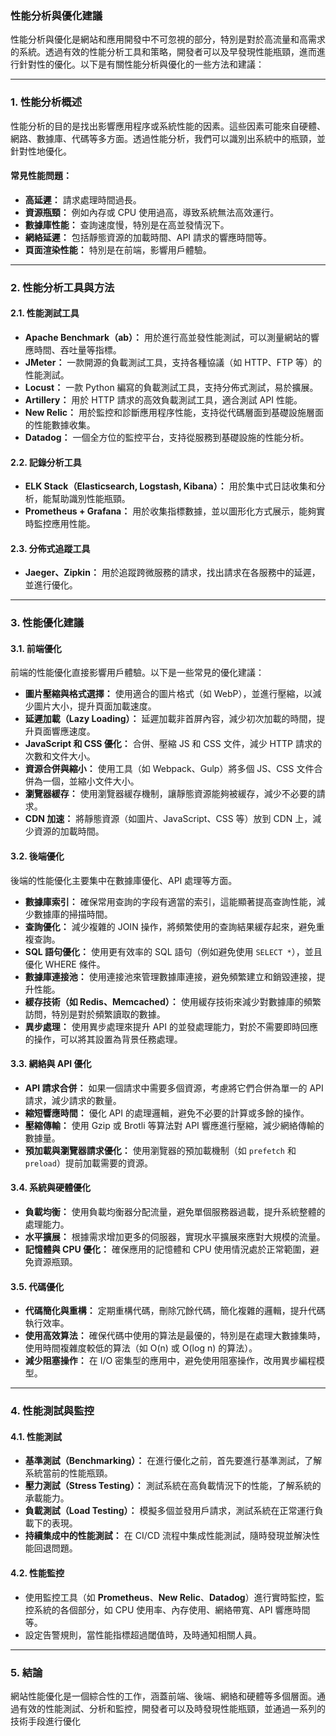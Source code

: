 ### **性能分析與優化建議**

性能分析與優化是網站和應用開發中不可忽視的部分，特別是對於高流量和高需求的系統。透過有效的性能分析工具和策略，開發者可以及早發現性能瓶頸，進而進行針對性的優化。以下是有關性能分析與優化的一些方法和建議：

---

### **1. 性能分析概述**

性能分析的目的是找出影響應用程序或系統性能的因素。這些因素可能來自硬體、網路、數據庫、代碼等多方面。透過性能分析，我們可以識別出系統中的瓶頸，並針對性地優化。

#### **常見性能問題：**

- **高延遲：** 請求處理時間過長。
- **資源瓶頸：** 例如內存或 CPU 使用過高，導致系統無法高效運行。
- **數據庫性能：** 查詢速度慢，特別是在高並發情況下。
- **網絡延遲：** 包括靜態資源的加載時間、API 請求的響應時間等。
- **頁面渲染性能：** 特別是在前端，影響用戶體驗。

---

### **2. 性能分析工具與方法**

#### **2.1. 性能測試工具**

- **Apache Benchmark（ab）：** 用於進行高並發性能測試，可以測量網站的響應時間、吞吐量等指標。
- **JMeter：** 一款開源的負載測試工具，支持各種協議（如 HTTP、FTP 等）的性能測試。
- **Locust：** 一款 Python 編寫的負載測試工具，支持分佈式測試，易於擴展。
- **Artillery：** 用於 HTTP 請求的高效負載測試工具，適合測試 API 性能。
- **New Relic：** 用於監控和診斷應用程序性能，支持從代碼層面到基礎設施層面的性能數據收集。
- **Datadog：** 一個全方位的監控平台，支持從服務到基礎設施的性能分析。

#### **2.2. 記錄分析工具**

- **ELK Stack（Elasticsearch, Logstash, Kibana）：** 用於集中式日誌收集和分析，能幫助識別性能瓶頸。
- **Prometheus + Grafana：** 用於收集指標數據，並以圖形化方式展示，能夠實時監控應用性能。

#### **2.3. 分佈式追蹤工具**

- **Jaeger、Zipkin：** 用於追蹤跨微服務的請求，找出請求在各服務中的延遲，並進行優化。

---

### **3. 性能優化建議**

#### **3.1. 前端優化**

前端的性能優化直接影響用戶體驗。以下是一些常見的優化建議：

- **圖片壓縮與格式選擇：** 使用適合的圖片格式（如 WebP），並進行壓縮，以減少圖片大小，提升頁面加載速度。
- **延遲加載（Lazy Loading）：** 延遲加載非首屏內容，減少初次加載的時間，提升頁面響應速度。
- **JavaScript 和 CSS 優化：** 合併、壓縮 JS 和 CSS 文件，減少 HTTP 請求的次數和文件大小。
- **資源合併與縮小：** 使用工具（如 Webpack、Gulp）將多個 JS、CSS 文件合併為一個，並縮小文件大小。
- **瀏覽器緩存：** 使用瀏覽器緩存機制，讓靜態資源能夠被緩存，減少不必要的請求。
- **CDN 加速：** 將靜態資源（如圖片、JavaScript、CSS 等）放到 CDN 上，減少資源的加載時間。

#### **3.2. 後端優化**

後端的性能優化主要集中在數據庫優化、API 處理等方面。

- **數據庫索引：** 確保常用查詢的字段有適當的索引，這能顯著提高查詢性能，減少數據庫的掃描時間。
- **查詢優化：** 減少複雜的 JOIN 操作，將頻繁使用的查詢結果緩存起來，避免重複查詢。
- **SQL 語句優化：** 使用更有效率的 SQL 語句（例如避免使用 `SELECT *`），並且優化 WHERE 條件。
- **數據庫連接池：** 使用連接池來管理數據庫連接，避免頻繁建立和銷毀連接，提升性能。
- **緩存技術（如 Redis、Memcached）：** 使用緩存技術來減少對數據庫的頻繁訪問，特別是對於頻繁讀取的數據。
- **異步處理：** 使用異步處理來提升 API 的並發處理能力，對於不需要即時回應的操作，可以將其設置為背景任務處理。

#### **3.3. 網絡與 API 優化**

- **API 請求合併：** 如果一個請求中需要多個資源，考慮將它們合併為單一的 API 請求，減少請求的數量。
- **縮短響應時間：** 優化 API 的處理邏輯，避免不必要的計算或多餘的操作。
- **壓縮傳輸：** 使用 Gzip 或 Brotli 等算法對 API 響應進行壓縮，減少網絡傳輸的數據量。
- **預加載與瀏覽器請求優化：** 使用瀏覽器的預加載機制（如 `prefetch` 和 `preload`）提前加載需要的資源。

#### **3.4. 系統與硬體優化**

- **負載均衡：** 使用負載均衡器分配流量，避免單個服務器過載，提升系統整體的處理能力。
- **水平擴展：** 根據需求增加更多的伺服器，實現水平擴展來應對大規模的流量。
- **記憶體與 CPU 優化：** 確保應用的記憶體和 CPU 使用情況處於正常範圍，避免資源瓶頸。

#### **3.5. 代碼優化**

- **代碼簡化與重構：** 定期重構代碼，刪除冗餘代碼，簡化複雜的邏輯，提升代碼執行效率。
- **使用高效算法：** 確保代碼中使用的算法是最優的，特別是在處理大數據集時，使用時間複雜度較低的算法（如 O(n) 或 O(log n) 的算法）。
- **減少阻塞操作：** 在 I/O 密集型的應用中，避免使用阻塞操作，改用異步編程模型。

---

### **4. 性能測試與監控**

#### **4.1. 性能測試**

- **基準測試（Benchmarking）：** 在進行優化之前，首先要進行基準測試，了解系統當前的性能瓶頸。
- **壓力測試（Stress Testing）：** 測試系統在高負載情況下的性能，了解系統的承載能力。
- **負載測試（Load Testing）：** 模擬多個並發用戶請求，測試系統在正常運行負載下的表現。
- **持續集成中的性能測試：** 在 CI/CD 流程中集成性能測試，隨時發現並解決性能回退問題。

#### **4.2. 性能監控**

- 使用監控工具（如 **Prometheus**、**New Relic**、**Datadog**）進行實時監控，監控系統的各個部分，如 CPU 使用率、內存使用、網絡帶寬、API 響應時間等。
- 設定告警規則，當性能指標超過閾值時，及時通知相關人員。

---

### **5. 結論**

網站性能優化是一個綜合性的工作，涵蓋前端、後端、網絡和硬體等多個層面。通過有效的性能測試、分析和監控，開發者可以及時發現性能瓶頸，並通過一系列的技術手段進行優化